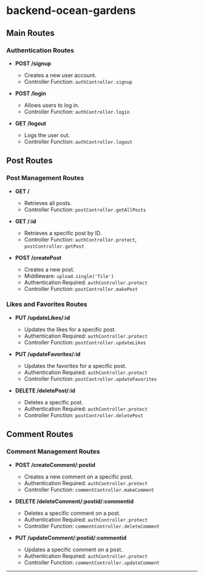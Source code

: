 # backend-ocean-gardens

## Main Routes

### Authentication Routes

- **POST /signup**
  - Creates a new user account.
  - Controller Function: `authController.signup`

- **POST /login**
  - Allows users to log in.
  - Controller Function: `authController.login`

- **GET /logout**
  - Logs the user out.
  - Controller Function: `authController.logout`

## Post Routes

### Post Management Routes

- **GET /**
  - Retrieves all posts.
  - Controller Function: `postController.getAllPosts`

- **GET /:id**
  - Retrieves a specific post by ID.
  - Controller Function: `authController.protect`, `postController.getPost`

- **POST /createPost**
  - Creates a new post.
  - Middleware: `upload.single('file')`
  - Authentication Required: `authController.protect`
  - Controller Function: `postController.makePost`

### Likes and Favorites Routes

- **PUT /updateLikes/:id**
  - Updates the likes for a specific post.
  - Authentication Required: `authController.protect`
  - Controller Function: `postController.updateLikes`

- **PUT /updateFavorites/:id**
  - Updates the favorites for a specific post.
  - Authentication Required: `authController.protect`
  - Controller Function: `postController.updateFavorites`

- **DELETE /deletePost/:id**
  - Deletes a specific post.
  - Authentication Required: `authController.protect`
  - Controller Function: `postController.deletePost`

## Comment Routes

### Comment Management Routes

- **POST /createComment/:postid**
  - Creates a new comment on a specific post.
  - Authentication Required: `authController.protect`
  - Controller Function: `commentController.makeComment`

- **DELETE /deleteComment/:postid/:commentid**
  - Deletes a specific comment on a post.
  - Authentication Required: `authController.protect`
  - Controller Function: `commentController.deleteComment`

- **PUT /updateComment/:postid/:commentid**
  - Updates a specific comment on a post.
  - Authentication Required: `authController.protect`
  - Controller Function: `commentController.updateComment`

---


